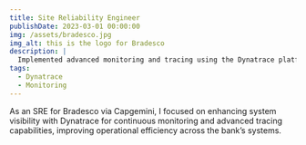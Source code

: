 ```yaml
---
title: Site Reliability Engineer
publishDate: 2023-03-01 00:00:00
img: /assets/bradesco.jpg
img_alt: this is the logo for Bradesco
description: |
  Implemented advanced monitoring and tracing using the Dynatrace platform to expand operational visibility.
tags:
  - Dynatrace
  - Monitoring
---
```

As an SRE for Bradesco via Capgemini, I focused on enhancing system visibility with Dynatrace for continuous monitoring and advanced tracing capabilities, improving operational efficiency across the bank’s systems.

